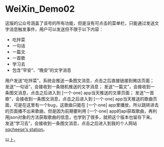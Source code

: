 # WeiXin_Demo02

这版的公众号涵盖了该号的所有功能，但是没有可点击的菜单栏，只能通过发送文字消息触发事件，用户可以发送但不限于以下内容：

- 吃拌菜
- 一句话
- 一篇文 
- 一首歌 
- 学习去
- 包含“早安”、“晚安”的文字消息

用户发送“吃拌菜”，系统会推送一条图文消息，点击之后直接链接到微店页面；
发送“一句话”，会接收到一条随机推送的文字消息；
发送“一篇文”，会接收到一条图文消息，点击之后进入到 [一个·one] app当天推送的文章页面；
发送“一首歌”，会接收到一条图文消息，点击之后进入到 [一个·one] app当天推送的歌曲页面，可是在这里有一个bug，这歌曲只能在 [一个·one] app里播放，所以跳转进去的页面播不出来歌曲，但是因为前期要利用 [一个·one] app的api获取歌曲，再利用json对象的方法获取歌曲的信息，也学到了很多，就把这个版本也留存下来。
发送“学习去”，会接收到一条图文消息，点击之后进入到我的个人网站 [xqcheese's station](https://xqcheese.github.io/)。

以上。
